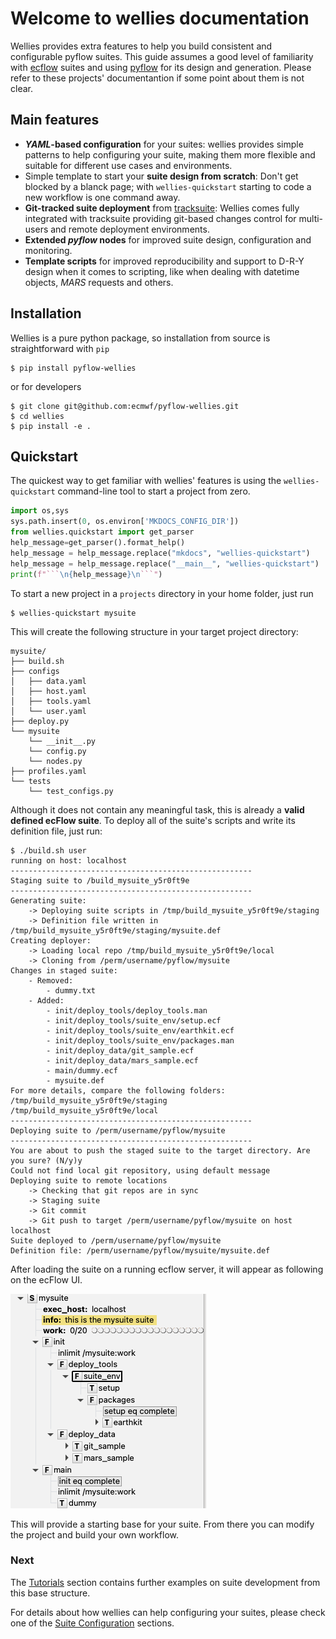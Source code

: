 # Welcome to wellies documentation

Wellies provides extra features to help you build consistent and configurable
pyflow suites. This guide assumes a good level of familiarity with
[ecflow](https://ecflow.readthedocs.io) suites and using [pyflow](http://pyflow-workflow-generator.readthedocs.io) for its design and generation.
Please refer to these projects' documentantion if some point about  them is not clear.

## Main features

- ***YAML*-based configuration** for your suites: wellies provides simple
patterns to help configuring your suite, making them more flexible and suitable for
different use cases and environments.
- Simple template to start your **suite design from scratch**: Don't get blocked
by a blanck page; with `wellies-quickstart` starting to code a new workflow is
one command away.
- **Git-tracked suite deployment** from [tracksuite](https://github.com/ecmwf/tracksuite): Wellies comes fully integrated with tracksuite providing git-based
changes control for multi-users and remote deployment environments.
- **Extended *pyflow* nodes** for improved suite design, configuration and monitoring.
- **Template scripts** for improved reproducibility and support to D-R-Y design when it comes to scripting, like when dealing with datetime objects, *MARS* requests and others.

## Installation

Wellies is a pure python package, so installation from source is straightforward
with `pip`

```console
$ pip install pyflow-wellies
```

or for developers
```console
$ git clone git@github.com:ecmwf/pyflow-wellies.git
$ cd wellies
$ pip install -e .
```

## Quickstart

The quickest way to get familiar with wellies' features is using the
`wellies-quickstart` command-line tool to start a project from zero.

```python exec="true" id="quickstart-help"
import os,sys
sys.path.insert(0, os.environ['MKDOCS_CONFIG_DIR'])
from wellies.quickstart import get_parser
help_message=get_parser().format_help()
help_message = help_message.replace("mkdocs", "wellies-quickstart")
help_message = help_message.replace("__main__", "wellies-quickstart")
print(f"```\n{help_message}\n```")
```

To start a new project in a `projects` directory in your home folder, just run

```console
$ wellies-quickstart mysuite
```

This will create the following structure in your target project directory:

```tree
mysuite/
├── build.sh
├── configs
│   ├── data.yaml
│   ├── host.yaml
│   ├── tools.yaml
│   └── user.yaml
├── deploy.py
└── mysuite
    └── __init__.py
    └── config.py
    └── nodes.py
├── profiles.yaml
└── tests
    └── test_configs.py
```

Although it does not contain any meaningful task, this is already a **valid
defined ecFlow suite**. To deploy all of the suite's scripts and write its definition file, just run:

```console
$ ./build.sh user
running on host: localhost
------------------------------------------------------
Staging suite to /build_mysuite_y5r0ft9e
------------------------------------------------------
Generating suite:
    -> Deploying suite scripts in /tmp/build_mysuite_y5r0ft9e/staging
    -> Definition file written in /tmp/build_mysuite_y5r0ft9e/staging/mysuite.def
Creating deployer:
    -> Loading local repo /tmp/build_mysuite_y5r0ft9e/local
    -> Cloning from /perm/username/pyflow/mysuite
Changes in staged suite:
    - Removed:
        - dummy.txt
    - Added:
        - init/deploy_tools/deploy_tools.man
        - init/deploy_tools/suite_env/setup.ecf
        - init/deploy_tools/suite_env/earthkit.ecf
        - init/deploy_tools/suite_env/packages.man
        - init/deploy_data/git_sample.ecf
        - init/deploy_data/mars_sample.ecf
        - main/dummy.ecf
        - mysuite.def
For more details, compare the following folders:
/tmp/build_mysuite_y5r0ft9e/staging
/tmp/build_mysuite_y5r0ft9e/local
------------------------------------------------------
Deploying suite to /perm/username/pyflow/mysuite
------------------------------------------------------
You are about to push the staged suite to the target directory. Are you sure? (N/y)y
Could not find local git repository, using default message
Deploying suite to remote locations
    -> Checking that git repos are in sync
    -> Staging suite
    -> Git commit
    -> Git push to target /perm/username/pyflow/mysuite on host localhost
Suite deployed to /perm/username/pyflow/mysuite
Definition file: /perm/username/pyflow/mysuite/mysuite.def
```

After loading the suite on a running ecflow server, it will appear as following on the ecFlow UI.

![Template suite](img/mysuite.png)

This will provide a starting base for your suite. From there you can modify the
project and build your own workflow.

### Next

The [Tutorials](quickstart_guide.md) section contains further examples on suite
development from this base structure.

For details about how wellies can help configuring your suites, please check one of the [Suite Configuration](configurations.md) sections.
